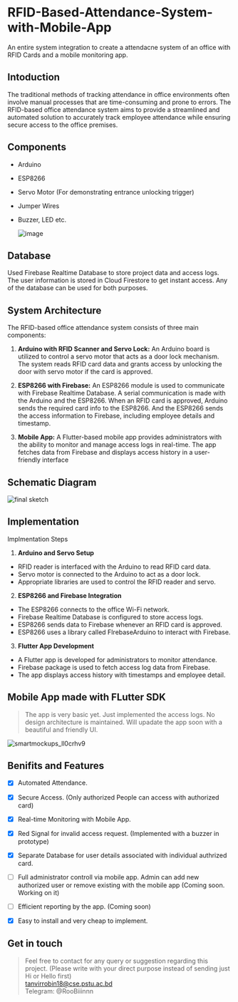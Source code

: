 # RFID-Based-Attendance-System-with-Mobile-App
An entire system integration to create a attendacne system of an office with RFID Cards and a mobile monitoring app.

## Intoduction
The traditional methods of tracking attendance in office environments often involve manual processes 
that are time-consuming and prone to errors. The RFID-based office attendance system aims to provide a 
streamlined and automated solution to accurately track employee attendance while ensuring secure 
access to the office premises.

## Components
- Arduino
- ESP8266
- Servo Motor (For demonstrating entrance unlocking trigger)
- Jumper Wires
- Buzzer, LED etc.

  
  ![image](https://github.com/tanvir-robin/RFID-Based-Attendance-System-with-Mobile-App/assets/95021955/29f02ed5-5f01-4fd9-86ef-81fbbb6aee34)

## Database
Used Firebase Realtime Database to store project data and access logs. The user information is stored in Cloud Firestore to get instant access. Any of the database can be used for both purposes.

  



## System Architecture
The RFID-based office attendance system consists of three main components:
1. **Arduino with RFID Scanner and Servo Lock:** An Arduino board is utilized to control a servo motor that acts as a 
door lock mechanism. The system reads RFID card data and grants access by unlocking the door with servo motor if the card is approved.

3. **ESP8266 with Firebase:** An ESP8266 module is used to communicate with Firebase Realtime
Database. A serial communication is made with the Arduino and the ESP8266. When an RFID card is approved, Arduino sends the required card info to the ESP8266. And the ESP8266 sends the access information to Firebase, including employee details and timestamp.

5. **Mobile App:** A Flutter-based mobile app provides administrators with the ability to monitor and manage access logs in real-time. The app fetches data from Firebase and displays access history in a user-friendly interface

## Schematic Diagram
  ![final sketch](https://github.com/tanvir-robin/RFID-Based-Attendance-System-with-Mobile-App/assets/95021955/1ea8e111-a74f-4b9a-ad8f-df6e007f591a)


## Implementation
Implmentation Steps
1. **Arduino and Servo Setup**
- RFID reader is interfaced with the Arduino to read RFID card data.
- Servo motor is connected to the Arduino to act as a door lock.
- Appropriate libraries are used to control the RFID reader and servo.
2. **ESP8266 and Firebase Integration**
- The ESP8266 connects to the office Wi-Fi network.
- Firebase Realtime Database is configured to store access logs.
- ESP8266 sends data to Firebase whenever an RFID card is approved.
- ESP8266 uses a library called FIrebaseArduino to interact with Firebase.
3. **Flutter App Development**
- A Flutter app is developed for administrators to monitor attendance.
- Firebase package is used to fetch access log data from Firebase.
- The app displays access history with timestamps and employee detail.


## Mobile App made with FLutter SDK

> The app is very basic yet. Just implemented the access logs. No design architecture is maintained. Will upadate the app soon with a beautiful and friendly UI. 

![smartmockups_ll0crhv9](https://github.com/tanvir-robin/RFID-Based-Attendance-System-with-Mobile-App/assets/95021955/fc6bb5b5-6106-4fa0-b740-820efd62498a)


## Benifits and Features
  - [x] Automated Attendance.
  - [x] Secure Access. (Only authorized People can access with authorized card)
  - [x] Real-time Monitoring with Mobile App.
  - [x] Red Signal for invalid access request. (Implemented with a buzzer in prototype)
  - [x] Separate Database for user details associated with individual authrized card.
  - [ ] Full administrator controll via mobile app. Admin can add new authorized user or remove existing with the mobile app (Coming soon. Working on it)
  - [ ] Efficient reporting by the app. (Coming soon)
  - [x] Easy to install and very cheap to implement.


## Get in touch
> Feel free to contact for any query or suggestion regarding this project. (Please write with your direct purpose instead of sending just Hi or Hello first) <br>
> tanvirrobin18@cse.pstu.ac.bd <br>
> Telegram: @RooBiiinnn
